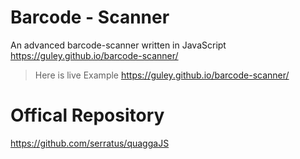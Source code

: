 # Barcode - Scanner
An advanced barcode-scanner written in JavaScript https://guley.github.io/barcode-scanner/

> Here is live Example 
https://guley.github.io/barcode-scanner/


# Offical Repository

https://github.com/serratus/quaggaJS
